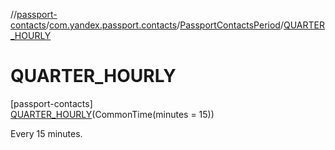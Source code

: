 //[passport-contacts](../../../../index.md)/[com.yandex.passport.contacts](../../index.md)/[PassportContactsPeriod](../index.md)/[QUARTER_HOURLY](index.md)

# QUARTER_HOURLY

[passport-contacts]\
[QUARTER_HOURLY](index.md)(CommonTime(minutes = 15))

Every 15 minutes.
